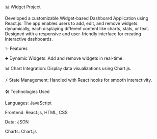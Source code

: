 📊 Widget Project

Developed a customizable Widget-based Dashboard Application using React.js. The app enables users to add, edit, and remove widgets dynamically, each displaying different content like charts, stats, or text. Designed with a responsive and user-friendly interface for creating interactive dashboards.

✨ Features

➕ Dynamic Widgets: Add and remove widgets in real-time.

📊 Chart Integration: Display data visualizations using Chart.js.

⚡ State Management: Handled with React hooks for smooth interactivity.

🛠️ Technologies Used

Languages: JavaScript

Frontend: React.js, HTML, CSS 

Data: JSON 

Charts: Chart.js
